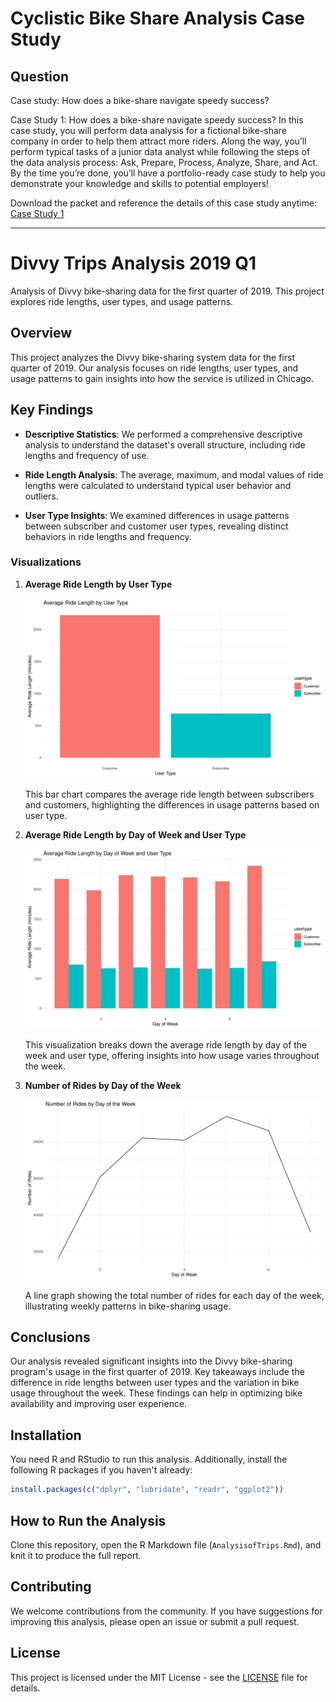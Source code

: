 # Cyclistic Bike Share Analysis Case Study

## Question
Case study: How does a bike-share navigate speedy success?

Case Study 1: How does a bike-share navigate speedy success?
In this case study, you will perform data analysis for a fictional bike-share company in order to help them attract more riders. Along the way, you’ll perform typical tasks of a junior data analyst while following the steps of the data analysis process: Ask, Prepare, Process, Analyze, Share, and Act. By the time you’re done, you’ll have a portfolio-ready case study to help you demonstrate your knowledge and skills to potential employers!

Download the packet and reference the details of this case study anytime: [Case Study 1](Case-Study-1.pdf)

---

# Divvy Trips Analysis 2019 Q1

Analysis of Divvy bike-sharing data for the first quarter of 2019. This project explores ride lengths, user types, and usage patterns.


## Overview

This project analyzes the Divvy bike-sharing system data for the first quarter of 2019. Our analysis focuses on ride lengths, user types, and usage patterns to gain insights into how the service is utilized in Chicago. 

## Key Findings

- **Descriptive Statistics**: We performed a comprehensive descriptive analysis to understand the dataset's overall structure, including ride lengths and frequency of use.

- **Ride Length Analysis**: The average, maximum, and modal values of ride lengths were calculated to understand typical user behavior and outliers.

- **User Type Insights**: We examined differences in usage patterns between subscriber and customer user types, revealing distinct behaviors in ride lengths and frequency.

### Visualizations

1. **Average Ride Length by User Type**

   ![Average Ride Length by User Type](avg_ride_length_by_type.png)
   
   This bar chart compares the average ride length between subscribers and customers, highlighting the differences in usage patterns based on user type.

2. **Average Ride Length by Day of Week and User Type**

   ![Average Ride Length by Day of Week and User Type](avg_ride_length_by_day_and_type.png)
   
   This visualization breaks down the average ride length by day of the week and user type, offering insights into how usage varies throughout the week.

3. **Number of Rides by Day of the Week**

   ![Number of Rides by Day of the Week](rides_by_day.png)
   
   A line graph showing the total number of rides for each day of the week, illustrating weekly patterns in bike-sharing usage.

## Conclusions

Our analysis revealed significant insights into the Divvy bike-sharing program's usage in the first quarter of 2019. Key takeaways include the difference in ride lengths between user types and the variation in bike usage throughout the week. These findings can help in optimizing bike availability and improving user experience.

## Installation

You need R and RStudio to run this analysis. Additionally, install the following R packages if you haven't already:

```r
install.packages(c("dplyr", "lubridate", "readr", "ggplot2"))
```

## How to Run the Analysis

Clone this repository, open the R Markdown file (`AnalysisofTrips.Rmd`), and knit it to produce the full report.

## Contributing

We welcome contributions from the community. If you have suggestions for improving this analysis, please open an issue or submit a pull request.

## License

This project is licensed under the MIT License - see the [LICENSE](LICENSE) file for details.



